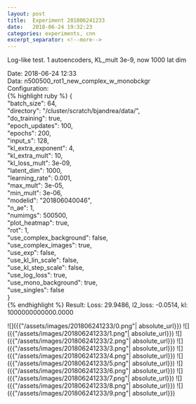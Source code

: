 ```yaml
---
layout: post
title:  Experiment 201806241233
date:   2018-06-24 19:32:23
categories: experiments, cnn
excerpt_separator: <!--more-->
---
```

Log-like test. 1 autoencoders, KL_mult 3e-9, now 1000 lat dim  

 <!--more-->
Date: 2018-06-24 12:33  
Data: n500500_rot1_new_complex_w_monobckgr  
Configuration:   
{% highlight ruby %}
{  
    "batch_size": 64,   
    "directory": "/cluster/scratch/bjandrea/data/",   
    "do_training": true,   
    "epoch_updates": 100,   
    "epochs": 200,   
    "input_s": 128,   
    "kl_extra_exponent": 4,   
    "kl_extra_mult": 10,   
    "kl_loss_mult": 3e-09,   
    "latent_dim": 1000,   
    "learning_rate": 0.001,   
    "max_mult": 3e-05,   
    "min_mult": 3e-06,   
    "modelid": "201806040046",   
    "n_ae": 1,   
    "numimgs": 500500,   
    "plot_heatmap": true,   
    "rot": 1,   
    "use_complex_background": false,   
    "use_complex_images": true,   
    "use_exp": false,   
    "use_kl_lin_scale": false,   
    "use_kl_step_scale": false,   
    "use_log_loss": true,   
    "use_mono_background": true,   
    "use_singles": false  
}  
{% endhighlight %}
Result: Loss: 29.9486, l2_loss: -0.0514, kl: 1000000000000.0000  

![]({{"/assets/images/201806241233/0.png"| absolute_url}})
![]({{"/assets/images/201806241233/1.png"| absolute_url}})
![]({{"/assets/images/201806241233/2.png"| absolute_url}})
![]({{"/assets/images/201806241233/3.png"| absolute_url}})
![]({{"/assets/images/201806241233/4.png"| absolute_url}})
![]({{"/assets/images/201806241233/5.png"| absolute_url}})
![]({{"/assets/images/201806241233/6.png"| absolute_url}})
![]({{"/assets/images/201806241233/7.png"| absolute_url}})
![]({{"/assets/images/201806241233/8.png"| absolute_url}})
![]({{"/assets/images/201806241233/9.png"| absolute_url}})
